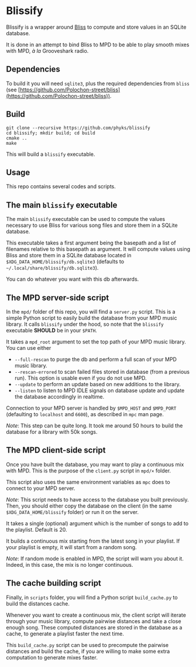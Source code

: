 Blissify
========

Blissify is a wrapper around
[Bliss](https://github.com/Polochon-street/bliss) to compute and store values
in an SQLite database.

It is done in an attempt to bind Bliss to MPD to be able to play
smooth mixes with MPD, _à la_ Grooveshark radio.

## Dependencies

To build it you will need `sqlite3`, plus the required
dependencies from `bliss` (see
[https://github.com/Polochon-street/bliss](https://github.com/Polochon-street/bliss)).


## Build

```
git clone --recursive https://github.com/phyks/blissify
cd blissify; mkdir build; cd build
cmake ..
make
```

This will build a `blissify` executable.


## Usage

This repo contains several codes and scripts.

## The main `blissify` executable

The main `blissify` executable can be used to compute the values necessary to
use Bliss for various song files and store them in a SQLite database.

This executable takes a first argument being the basepath and a list of
filenames relative to this basepath as argument. It will compute values using
Bliss and store them in a SQLite database located in
`$XDG_DATA_HOME/blissify/db.sqlite3` (defaults to
`~/.local/share/blissify/db.sqlite3`).

You can do whatever you want with this db afterwards.


## The MPD server-side script

In the `mpd/` folder of this repo, you will find a `server.py` script. This is
a simple Python script to easily build the database from your MPD music
library. It calls `blissify` under the hood, so note that the `blissify`
executable **SHOULD** be in your `$PATH`.

It takes a `mpd_root` argument to set the top path of your MPD music library.
You can use either

* `--full-rescan` to purge the db and perform a full scan of your MPD music
  library.
* `--rescan-errored` to scan failed files stored in database (from a previous
  run). This option is usable even if you do not use MPD.
* `--update` to perform an update based on new additions to the library.
* `--listen` to listen to MPD IDLE signals on database update and update the
  database accordingly in realtime.

Connection to your MPD server is handled by `$MPD_HOST` and `$MPD_PORT`
(defaulting to `localhost` and `6600`), as described in `mpc` man page.


_Note_: This step can be quite long. It took me around 50 hours to build the
database for a library with 50k songs.

## The MPD client-side script

Once you have built the database, you may want to play a continuous mix with
MPD. This is the purpose of the `client.py` script in `mpd/×` folder.

This script also uses the same environment variables as `mpc` does to connect to your MPD server.

_Note_: This script needs to have access to the database you built previously.
Then, you should either copy the database on the client (in the same
`$XDG_DATA_HOME/blissify` folder) or run it on the server.

It takes a single (optional) argument which is the number of songs to add to the playlist. Default is 20.

It builds a continuous mix starting from the latest song in your playlist. If your playlist is empty, it will start from a random song.

_Note_: If random mode is enabled in MPD, the script will warn you about it. Indeed, in this case, the mix is no longer continuous.


## The cache building script

Finally, in `scripts` folder, you will find a Python script `build_cache.py` to
build the distances cache.

Whenever you want to create a continuous mix, the client script will iterate
through your music library, compute pairwise distances and take a close enough
song. These computed distances are stored in the database as a cache, to
generate a playlist faster the next time.

This `build_cache.py` script can be used to precompute the pairwise distances
and build the cache, if you are willing to make some extra computation to
generate mixes faster.
